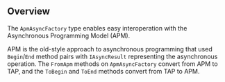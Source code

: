 ## Overview

The `ApmAsyncFactory` type enables easy interoperation with the Asynchronous Programming Model (APM).

APM is the old-style approach to asynchronous programming that used `Begin`/`End` method pairs with `IAsyncResult` representing the asynchronous operation. The `FromApm` methods on `ApmAsyncFactory` convert from APM to TAP, and the `ToBegin` and `ToEnd` methods convert from TAP to APM.
